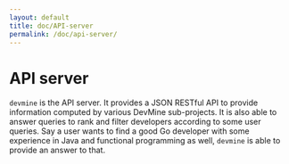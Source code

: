 ```yaml
---
layout: default
title: doc/API-server
permalink: /doc/api-server/
---
```


# API server

`devmine` is the API server. It provides a JSON RESTful API to provide
information computed by various DevMine sub-projects. It is also able to answer
queries to rank and filter developers according to some user queries. Say a user
wants to find a good Go developer with some experience in Java and functional
programming as well, `devmine` is able to provide an answer to that.
